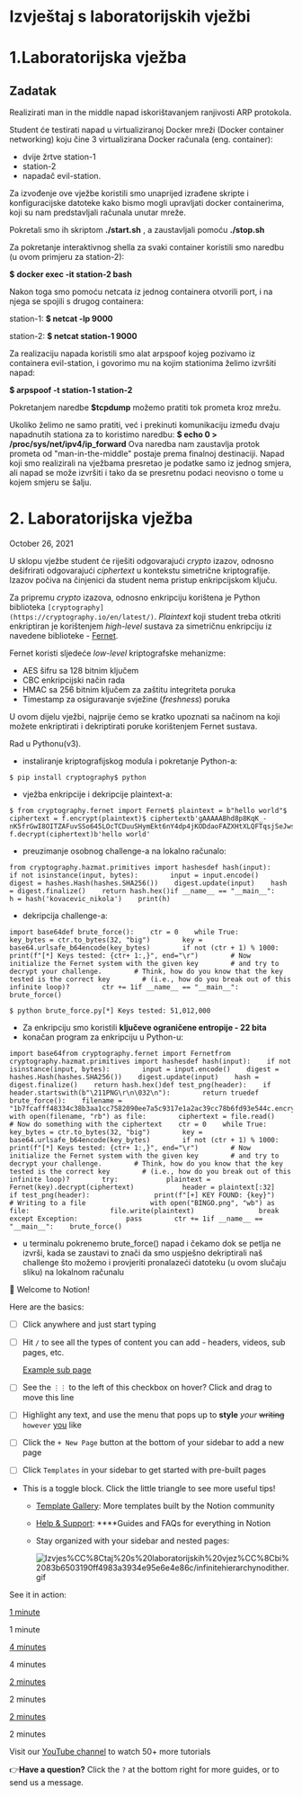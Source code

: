 # Izvještaj s laboratorijskih vježbi

# 1.Laboratorijska vježba

## Zadatak

Realizirati man in the middle napad iskorištavanjem ranjivosti ARP protokola. 

Student će testirati napad u virtualiziranoj Docker mreži (Docker container networking) koju čine 3 virtualizirana Docker računala (eng. container):

- dvije žrtve station-1
- station-2
- napadač evil-station.

Za izvođenje ove vježbe koristili smo unaprijed izrađene skripte i konfiguracijske datoteke kako bismo mogli upravljati docker containerima, koji su nam predstavljali računala unutar mreže.

Pokretali smo ih skriptom **./start.sh** , a zaustavljali pomoću **./stop.sh**

Za pokretanje interaktivnog shella za svaki container koristili smo naredbu (u ovom primjeru za station-2):

**$** **docker exec -it station-2 bash**

Nakon toga smo pomoću netcata iz jednog containera otvorili port, i na njega se spojili s drugog containera:

station-1: **$ netcat -lp 9000**

station-2: **$ netcat station-1 9000**

Za realizaciju napada koristili smo alat arpspoof kojeg pozivamo iz containera evil-station, i govorimo mu na kojim stationima želimo izvršiti napad:

**$ arpspoof -t station-1 station-2**

Pokretanjem naredbe **$tcpdump** možemo pratiti tok prometa kroz mrežu.

Ukoliko želimo ne samo pratiti, već i prekinuti komunikaciju između dvaju napadnutih stationa za to koristimo naredbu: **$ echo 0 > /proc/sys/net/ipv4/ip_forward** Ova naredba nam zaustavlja protok prometa od "man-in-the-middle" postaje prema finalnoj destinaciji. Napad koji smo realizirali na vježbama presretao je podatke samo iz jednog smjera, ali napad se može izvršiti i tako da se presretnu podaci neovisno o tome u kojem smjeru se šalju.

# 2. Laboratorijska vježba

October 26, 2021

U sklopu vježbe student će riješiti odgovarajući *crypto* izazov, odnosno dešifrirati odgovarajući *ciphertext* u kontekstu simetrične kriptografije. Izazov počiva na činjenici da student nema pristup enkripcijskom ključu.

Za pripremu *crypto* izazova, odnosno enkripciju korištena je Python biblioteka `[cryptography](https://cryptography.io/en/latest/)`. *Plaintext* koji student treba otkriti enkriptiran je korištenjem *high-level* sustava za simetričnu enkripciju iz navedene biblioteke - [Fernet](https://cryptography.io/en/latest/fernet/).

Fernet koristi sljedeće *low-level* kriptografske mehanizme:

- AES šifru sa 128 bitnim ključem
- CBC enkripcijski način rada
- HMAC sa 256 bitnim ključem za zaštitu integriteta poruka
- Timestamp za osiguravanje svježine (*freshness*) poruka

U ovom dijelu vježbi, najprije ćemo se kratko upoznati sa načinom na koji možete enkriptirati i dekriptirati poruke korištenjem Fernet sustava.

Rad u Pythonu(v3).

- instaliranje kriptografijskog modula i pokretanje Python-a:

```
$ pip install cryptography$ python
```

- vježba enkripcije i dekripcije plaintext-a:

```
$ from cryptography.fernet import Fernet$ plaintext = b"hello world"$ ciphertext = f.encrypt(plaintext)$ ciphertextb'gAAAAABhd8p8KqK_-nK5frGwI8OITZAFuvSSo645LOcTCDuuSHymEkt6nY4dp4jKODdaoFAZXHtXLQFTqsjSeJwsBhDuJ4ADEw=='$ f.decrypt(ciphertext)b'hello world'
```

- preuzimanje osobnog challenge-a na lokalno računalo:

```
from cryptography.hazmat.primitives import hashesdef hash(input):    if not isinstance(input, bytes):        input = input.encode()    digest = hashes.Hash(hashes.SHA256())    digest.update(input)    hash = digest.finalize()    return hash.hex()if __name__ == "__main__":    h = hash('kovacevic_nikola')    print(h)
```

- dekripcija challenge-a:

```
import base64def brute_force():    ctr = 0    while True:        key_bytes = ctr.to_bytes(32, "big")        key = base64.urlsafe_b64encode(key_bytes)        if not (ctr + 1) % 1000:            print(f"[*] Keys tested: {ctr+ 1:,}", end="\r")        # Now initialize the Fernet system with the given key        # and try to decrypt your challenge.        # Think, how do you know that the key tested is the correct key        # (i.e., how do you break out of this infinite loop)?        ctr += 1if __name__ == "__main__":    brute_force()
```

```
$ python brute_force.py[*] Keys tested: 51,012,000
```

- Za enkripciju smo koristili **ključeve ograničene entropije - 22 bita**
- konačan program za enkripciju u Python-u:

```
import base64from cryptography.fernet import Fernetfrom cryptography.hazmat.primitives import hashesdef hash(input):    if not isinstance(input, bytes):        input = input.encode()    digest = hashes.Hash(hashes.SHA256())    digest.update(input)    hash = digest.finalize()    return hash.hex()def test_png(header):    if header.startswith(b"\211PNG\r\n\032\n"):        return truedef brute_force():    filename = "1b7fcafff48334c38b3aa1cc7582090ee7a5c9317e1a2ac39cc78b6fd93e544c.encrypted"    with open(filename, "rb") as file:        ciphertext = file.read()        # Now do something with the ciphertext    ctr = 0    while True:        key_bytes = ctr.to_bytes(32, "big")        key = base64.urlsafe_b64encode(key_bytes)        if not (ctr + 1) % 1000:            print(f"[*] Keys tested: {ctr+ 1:,}", end="\r")        # Now initialize the Fernet system with the given key        # and try to decrypt your challenge.        # Think, how do you know that the key tested is the correct key        # (i.e., how do you break out of this infinite loop)?        try:            plaintext = Fernet(key).decrypt(ciphertext)            header = plaintext[:32]            if test_png(header):                print(f"[+] KEY FOUND: {key}")                # Writing to a file                with open("BINGO.png", "wb") as file:                    file.write(plaintext)                break        except Exception:            pass        ctr += 1if __name__ == "__main__":    brute_force()
```

- u terminalu pokrenemo brute_force() napad i čekamo dok se petlja ne izvrši, kada se zaustavi to znači da smo uspješno dekriptirali naš challenge što možemo i provjeriti pronalazeći datoteku (u ovom slučaju sliku) na lokalnom računalu

👋 Welcome to Notion!

Here are the basics:

- [ ]  Click anywhere and just start typing
- [ ]  Hit `/` to see all the types of content you can add - headers, videos, sub pages, etc.
    
    [Example sub page](https://www.notion.so/Example-sub-page-d79791362d6c42a2abbe68e29b4ba51b)
    
- [ ]  See the `⋮⋮` to the left of this checkbox on hover? Click and drag to move this line
- [ ]  Highlight any text, and use the menu that pops up to **style** *your* ~~writing~~ `however` [you](https://www.notion.so/product) like
- [ ]  Click the `+ New Page` button at the bottom of your sidebar to add a new page
- [ ]  Click `Templates` in your sidebar to get started with pre-built pages
- This is a toggle block. Click the little triangle to see more useful tips!
    - [Template Gallery](https://www.notion.so/Notion-Template-Gallery-181e961aeb5c4ee6915307c0dfd5156d): More templates built by the Notion community
    - [Help & Support](https://www.notion.so/Help-Support-Documentation-e040febf70a94950b8620e6f00005004): ****Guides and FAQs for everything in Notion
    - Stay organized with your sidebar and nested pages:
        
        ![Izvjes%CC%8Ctaj%20s%20laboratorijskih%20vjez%CC%8Cbi%2083b6503190ff4983a3934e95e6e4e86c/infinitehierarchynodither.gif](Izvjes%CC%8Ctaj%20s%20laboratorijskih%20vjez%CC%8Cbi%2083b6503190ff4983a3934e95e6e4e86c/infinitehierarchynodither.gif)
        
    

See it in action:

[1 minute](https://youtu.be/TL_N2pmh9O0)

1 minute

[4 minutes](https://youtu.be/FXIrojSK3Jo)

4 minutes

[2 minutes](https://youtu.be/2Pwzff-uffU)

2 minutes

[2 minutes](https://youtu.be/O8qdvSxDYNY)

2 minutes

Visit our [YouTube channel](http://youtube.com/c/notion) to watch 50+ more tutorials

👉**Have a question?** Click the `?` at the bottom right for more guides, or to send us a message.